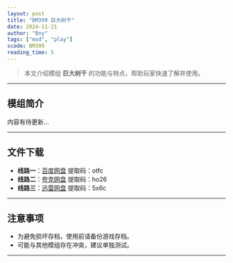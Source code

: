```yaml
---
layout: post
title: "BM399 巨大树干"
date: 2024-11-21
author: "Bny"
tags: ["mod", "play"]
scode: BM399
reading_time: 5
---
```


> 本文介绍模组 **巨大树干** 的功能与特点，帮助玩家快速了解并使用。

---

## 模组简介

内容有待更新...

---


## 文件下载
- **线路一**：[百度网盘](https://pan.baidu.com/s/1eLL2sdDnMQfDbtAC-YM2og?pwd=otfc)  提取码：otfc  
- **线路二**：[夸克网盘](https://pan.quark.cn/s/09281c5b87fa?pwd=ho26)  提取码：ho26  
- **线路三**：[迅雷网盘](https://pan.xunlei.com/s/VOCCbYH3IL7qD5IUvE-GKlsAA1?pwd=5x6c)  提取码：5x6c  

---

## 注意事项
- 为避免损坏存档，使用前请备份游戏存档。
- 可能与其他模组存在冲突，建议单独测试。

---

